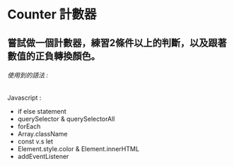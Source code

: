 # Counter 計數器
## 嘗試做一個計數器，練習2條件以上的判斷，以及跟著數值的正負轉換顏色。

###### 使用到的語法 : 
Javascript :
  * if else statement
  * querySelector & querySelectorAll
  * forEach
  * Array.className
  * const v.s let
  * Element.style.color & Element.innerHTML
  * addEventListener

